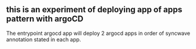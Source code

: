 ## this is an experiment of deploying app of apps pattern with argoCD

The entrypoint argocd app will deploy 2 argocd apps in order of syncwave annotation stated in each app.

